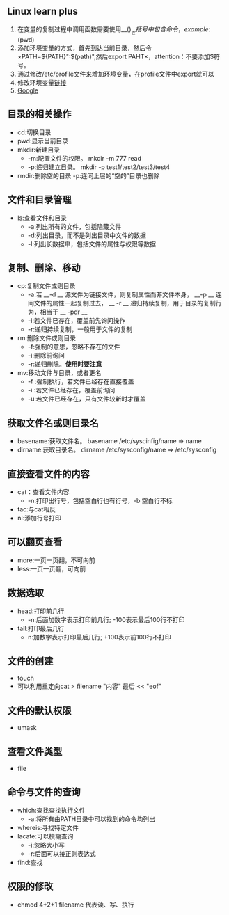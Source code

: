## Linux learn plus
1. 在变量的复制过程中调用函数需要使用__$()__在括号中包含命令，example:$(pwd)
2. 添加环境变量的方式，首先到达当前目录，然后令×PATH=${PATH}":$(path)",然后export PAHT×，attention：不要添加$符号。
3. 通过修改/etc/profile文件来增加环境变量，在profile文件中export就可以
4. 修改环境变量[链接](www.baidu.com "百度")
5. [Google][1]

[1]: www.google.com "谷歌"
## 目录的相关操作
+ cd:切换目录
+ pwd:显示当前目录
+ mkdir:新建目录
  + -m:配置文件的权限。 mkdir -m 777 read
  + -p:递归建立目录。   mkdir -p test1/test2/test3/test4
+ rmdir:删除空的目录
  -p:连同上层的“空的”目录也删除
## 文件和目录管理
+ ls:查看文件和目录
  + -a:列出所有的文件，包括隐藏文件
  + -d:列出目录，而不是列出目录中文件的数据
  + -l:列出长数据串，包括文件的属性与权限等数据
## 复制、删除、移动
+ cp:复制文件或则目录
  + -a:若 __-d __ 源文件为链接文件，则复制属性而非文件本身， __-p __ 连同文件的属性一起复制过去， __ -r __  递归持续复制，用于目录的复制行为，相当于 __ -pdr __
  + -i:若文件已存在，覆盖前先询问操作
  + -r:递归持续复制，一般用于文件的复制
+ rm:删除文件或则目录
  + -f:强制的意思，忽略不存在的文件
  + -i:删除前询问
  + -r:递归删除。__使用时要注意__
+ mv:移动文件与目录，或者更名
  + -f :强制执行，若文件已经存在直接覆盖
  + -i :若文件已经存在，覆盖前询问
  + -u:若文件已经存在，只有文件较新时才覆盖
## 获取文件名或则目录名
+ basename:获取文件名。   basename /etc/syscinfig/name  =>  name
+ dirname:获取目录名。    dirname /etc/sysconfig/name   =>  /etc/sysconfig
## 直接查看文件的内容
+ cat：查看文件内容
  + -n:打印出行号，包括空白行也有行号，-b 空白行不标
+ tac:与cat相反
+ nl:添加行号打印
## 可以翻页查看
+ more:一页一页翻，不可向前
+ less:一页一页翻，可向前
## 数据选取
+ head:打印前几行
  + -n:后面加数字表示打印前几行; -100表示最后100行不打印
+ tail:打印最后几行
  + n:加数字表示打印最后几行; +100表示前100行不打印
## 文件的创建
+ touch
+ 可以利用重定向cat > filename "内容"  最后 << "eof"
## 文件的默认权限
+ umask
## 查看文件类型
+ file
## 命令与文件的查询
+ which:查找查找执行文件
  + -a:将所有由PATH目录中可以找到的命令均列出
+ whereis:寻找特定文件
+ lacate:可以模糊查询
  + -i:忽略大小写
  + -r:后面可以接正则表达式
+ find:查找
## 权限的修改
+ chmod 4+2+1 filename  代表读、写、执行
